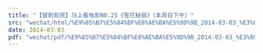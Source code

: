```yaml
---
title: "【冒刺影院】马上看电影NO.25《雪花秘扇》（本周日下午）"
src: "wechat/html/%E9%85%B7%E5%84%BF%E8%AE%BA%E5%9D%9B_2014-03-03_%E3%80%90%E5%86%92%E5%88%BA%E5%BD%B1%E9%99%A2%E3%80%91%E9%A9%AC%E4%B8%8A%E7%9C%8B%E7%94%B5%E5%BD%B1NO.25%E3%80%8A%E9%9B%AA%E8%8A%B1%E7%A7%98%E6%89%87%E3%80%8B%EF%BC%88%E6%9C%AC%E5%91%A8%E6%97%A5%E4%B8%8B%E5%8D%88%EF%BC%89.html"
date: 2014-03-03
pdf: "wechat/pdf/%E9%85%B7%E5%84%BF%E8%AE%BA%E5%9D%9B_2014-03-03_%E3%80%90%E5%86%92%E5%88%BA%E5%BD%B1%E9%99%A2%E3%80%91%E9%A9%AC%E4%B8%8A%E7%9C%8B%E7%94%B5%E5%BD%B1NO.25%E3%80%8A%E9%9B%AA%E8%8A%B1%E7%A7%98%E6%89%87%E3%80%8B%EF%BC%88%E6%9C%AC%E5%91%A8%E6%97%A5%E4%B8%8B%E5%8D%88%EF%BC%89.pdf"
---
```

